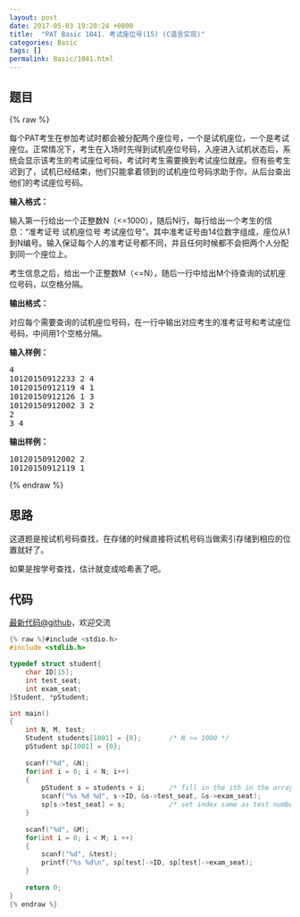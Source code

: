 ```yaml
---
layout: post
date: 2017-05-03 19:20:24 +0800
title:  "PAT Basic 1041. 考试座位号(15) (C语言实现)"
categories: Basic
tags: []
permalink: Basic/1041.html
---
```


## 题目

{% raw %}<div id="problemContent">
<p>
每个PAT考生在参加考试时都会被分配两个座位号，一个是试机座位，一个是考试座位。正常情况下，考生在入场时先得到试机座位号码，入座进入试机状态后，系统会显示该考生的考试座位号码，考试时考生需要换到考试座位就座。但有些考生迟到了，试机已经结束，他们只能拿着领到的试机座位号码求助于你，从后台查出他们的考试座位号码。
</p>
<p><b>
输入格式：
</b></p>
<p>
输入第一行给出一个正整数N（&lt;=1000），随后N行，每行给出一个考生的信息：“准考证号 试机座位号 考试座位号”。其中准考证号由14位数字组成，座位从1到N编号。输入保证每个人的准考证号都不同，并且任何时候都不会把两个人分配到同一个座位上。
</p>
<p>
考生信息之后，给出一个正整数M（&lt;=N），随后一行中给出M个待查询的试机座位号码，以空格分隔。
</p>
<p><b>
输出格式：
</b></p>
<p>
对应每个需要查询的试机座位号码，在一行中输出对应考生的准考证号和考试座位号码，中间用1个空格分隔。
</p>
<b>输入样例：</b><pre>
4
10120150912233 2 4
10120150912119 4 1
10120150912126 1 3
10120150912002 3 2
2
3 4
</pre>
<b>输出样例：</b><pre>
10120150912002 2
10120150912119 1
</pre>
</div>{% endraw %}

## 思路

这道题是按试机号码查找，在存储的时候直接将试机号码当做索引存储到相应的位置就好了。

如果是按学号查找，估计就变成哈希表了吧。

## 代码

[最新代码@github](https://github.com/OliverLew/PAT/blob/master/PATBasic/1041.c)，欢迎交流
```c
{% raw %}#include <stdio.h>
#include <stdlib.h>

typedef struct student{
    char ID[15];
    int test_seat;
    int exam_seat;
}Student, *pStudent;

int main()
{
    int N, M, test;
    Student students[1001] = {0};       /* N >= 1000 */
    pStudent sp[1001] = {0};
    
    scanf("%d", &N);
    for(int i = 0; i < N; i++)
    {
        pStudent s = students + i;      /* fill in the ith in the array */
        scanf("%s %d %d", s->ID, &s->test_seat, &s->exam_seat);
        sp[s->test_seat] = s;           /* set index same as test number */
    }
    
    scanf("%d", &M);
    for(int i = 0; i < M; i ++)
    {
        scanf("%d", &test);
        printf("%s %d\n", sp[test]->ID, sp[test]->exam_seat);
    }
    
    return 0;
}
{% endraw %}
```